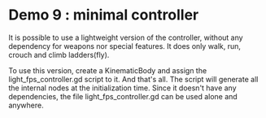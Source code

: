 # Demo 9 : minimal controller

It is possible to use a lightweight version of the controller, without any dependency for weapons nor special features. It does only walk, run, crouch and climb ladders(fly).

To use this version, create a KinematicBody and assign the light_fps_controller.gd script to it. And that's all. The script will generate all the internal nodes at the initialization time.
Since it doesn't have any dependencies, the file light_fps_controller.gd can be used alone and anywhere.
